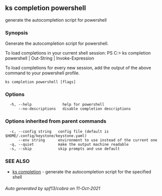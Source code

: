## ks completion powershell

generate the autocompletion script for powershell

### Synopsis


Generate the autocompletion script for powershell.

To load completions in your current shell session:
PS C:\> ks completion powershell | Out-String | Invoke-Expression

To load completions for every new session, add the output of the above command
to your powershell profile.


```
ks completion powershell [flags]
```

### Options

```
  -h, --help              help for powershell
      --no-descriptions   disable completion descriptions
```

### Options inherited from parent commands

```
  -c, --config string   config file (default is $HOME/.config/keystone/keystone.yaml)
      --env string      environment to use instead of the current one
  -q, --quiet           make the output machine readable
  -s, --skip            skip prompts and use default
```

### SEE ALSO

* [ks completion](ks_completion.md)	 - generate the autocompletion script for the specified shell

###### Auto generated by spf13/cobra on 11-Oct-2021
